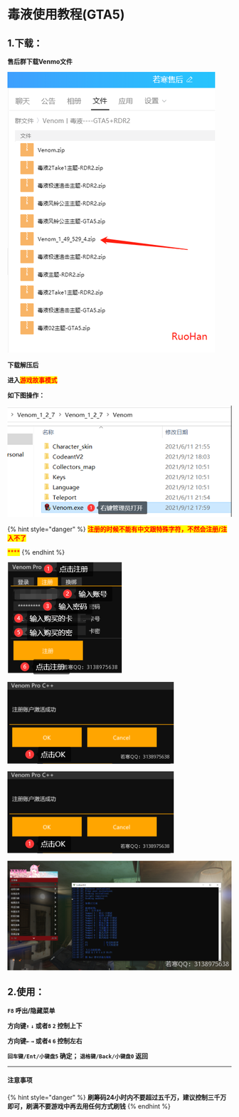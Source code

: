 # 毒液使用教程(GTA5)

## 1.下载：

**售后群下载Venmo文件**

![](<../../../.gitbook/assets/image (16) (1).png>)

**下载解压后**

**进入**<mark style="color:red;">**游戏故事模式**</mark>

**如下图操作：**

![](<../../../.gitbook/assets/image (57) (1).png>)

{% hint style="danger" %}
<mark style="color:red;">**注册的时候不能有中文跟特殊字符，不然会注册/注入不了**</mark>

<mark style="color:red;">****</mark>
{% endhint %}

![](<../../../.gitbook/assets/image (29) (1).png>)

![](<../../../.gitbook/assets/image (26) (1).png>)

![](<../../../.gitbook/assets/image (26) (1).png>)

![出现黑框代表注入成功](<../../../.gitbook/assets/image (31) (1).png>)

## **2.使用：**

**`F8` 呼出/隐藏菜单**

**方向键`↑`  `↓` 或者`8`  `2` 控制上下**

**方向键`←`  `→` 或者`4`  `6` 控制左右**

**`回车键/Ent/小键盘5` 确定； `退格键/Back/小键盘0` 返回**

****

#### 注意事项

{% hint style="danger" %}
**刷筹码24小时内不要超过五千万，建议控制三千万即可，刷满不要游戏中再去用任何方式刷钱**
{% endhint %}
